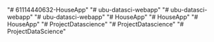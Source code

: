 "# 61114440632-HouseApp" 
"# ubu-datasci-webapp" 
"# ubu-datasci-webapp" 
"# ubu-datasci-webapp" 
"# HouseApp" 
"# HouseApp" 
"# HouseApp" 
"# ProjectDatascience" 
"# ProjectDatascience" 
"# ProjectDataScience" 
